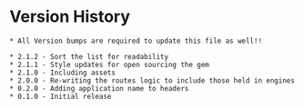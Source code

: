 Version History
======
    * All Version bumps are required to update this file as well!!

    * 2.1.2 - Sort the list for readability
    * 2.1.1 - Style updates for open sourcing the gem
    * 2.1.0 - Including assets
    * 2.0.0 - Re-writing the routes logic to include those held in engines
    * 0.2.0 - Adding application name to headers
    * 0.1.0 - Initial release
